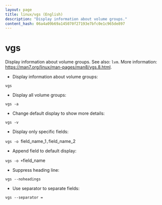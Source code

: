 ```yaml
---
layout: page
title: linux/vgs (English)
description: "Display information about volume groups."
content_hash: 06a4a09b69a145070f27193e7bfc0e1c965de897
---
```

# vgs

Display information about volume groups.
See also: `lvm`.
More information: <https://man7.org/linux/man-pages/man8/vgs.8.html>.

- Display information about volume groups:

`vgs`

- Display all volume groups:

`vgs -a`

- Change default display to show more details:

`vgs -v`

- Display only specific fields:

`vgs -o `<span class="tldr-var badge badge-pill bg-dark-lm bg-white-dm text-white-lm text-dark-dm font-weight-bold">field_name_1</span>`,`<span class="tldr-var badge badge-pill bg-dark-lm bg-white-dm text-white-lm text-dark-dm font-weight-bold">field_name_2</span>

- Append field to default display:

`vgs -o +`<span class="tldr-var badge badge-pill bg-dark-lm bg-white-dm text-white-lm text-dark-dm font-weight-bold">field_name</span>

- Suppress heading line:

`vgs --noheadings`

- Use separator to separate fields:

`vgs --separator =`

